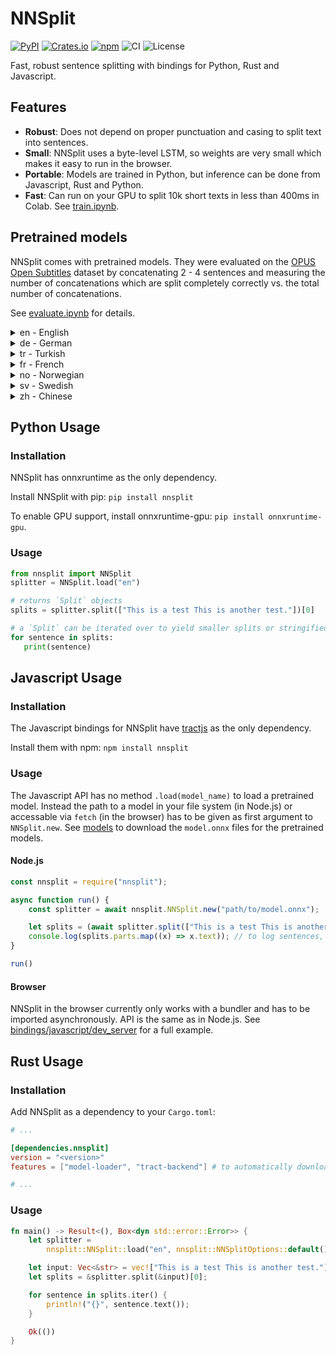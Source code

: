 # NNSplit

[![PyPI](https://img.shields.io/pypi/v/nnsplit)](https://pypi.org/project/nnsplit/)
[![Crates.io](https://img.shields.io/crates/v/nnsplit)](https://crates.io/crates/nnsplit)
[![npm](https://img.shields.io/npm/v/nnsplit)](https://www.npmjs.com/package/nnsplit)
![CI](https://github.com/bminixhofer/nnsplit/workflows/CI/badge.svg)
![License](https://img.shields.io/github/license/bminixhofer/nnsplit)

Fast, robust sentence splitting with bindings for Python, Rust and Javascript.

## Features

- __Robust__: Does not depend on proper punctuation and casing to split text into sentences.
- __Small__: NNSplit uses a byte-level LSTM, so weights are very small which makes it easy to run in the browser.
- __Portable__: Models are trained in Python, but inference can be done from Javascript, Rust and Python.
- __Fast__: Can run on your GPU to split 10k short texts in less than 400ms in Colab. See [train.ipynb](train/train.ipynb).

## Pretrained models

NNSplit comes with pretrained models. They were evaluated on the [OPUS Open Subtitles](http://opus.nlpl.eu/OpenSubtitles-v2018.php) dataset by concatenating 2 - 4 sentences and measuring the number of concatenations which are split completely correctly vs. the total number of concatenations.

See [evaluate.ipynb](train/evaluate.ipynb) for details.

<details>
<summary>en - English</summary>
<p>
 
__Location__: [`models/en`](models/en)

__Metrics__:

|                              |   NNSplit |   Spacy (Tagger) |   Spacy (Sentencizer) |
|:-----------------------------|----------:|-----------------:|----------------------:|
| Clean                        |  0.763458 |         0.859013 |            0.820934   |
| Partial punctuation          |  0.486206 |         0.486595 |            0.249753   |
| Partial case                 |  0.768897 |         0.831067 |            0.819679   |
| Partial punctuation and case |  0.438204 |         0.4339   |            0.249873   |
| No punctuation and case      |  0.141555 |         0.151777 |            0.00463281 |

</p>
</details>

<details>
<summary>de - German</summary>
<p>
   
__Location__: [`models/de`](models/de)

__Metrics__:

|                              |   NNSplit |   Spacy (Tagger) |   Spacy (Sentencizer) |
|:-----------------------------|----------:|-----------------:|----------------------:|
| Clean                        |  0.795678 |        0.833368  |            0.878471   |
| Partial punctuation          |  0.532773 |        0.426458  |            0.266312   |
| Partial case                 |  0.803658 |        0.792839  |            0.876678   |
| Partial punctuation and case |  0.527035 |        0.377201  |            0.26697    |
| No punctuation and case      |  0.293959 |        0.0952267 |            0.00756195 |

</p>
</details>

<details>
   <summary>tr - Turkish</summary>
<p>

__Location__: [`models/tr`](models/tr)

__Metrics__:

|                              |   NNSplit |   Spacy (Tagger) |   Spacy (Sentencizer) |
|:-----------------------------|----------:|-----------------:|----------------------:|
| Clean                        |  0.8733   |                - |            0.918164   |
| Partial punctuation          |  0.632185 |                - |            0.274083   |
| Partial case                 |  0.877694 |                - |            0.917446   |
| Partial punctuation and case |  0.573482 |                - |            0.274352   |
| No punctuation and case      |  0.243955 |                - |            0.00364647 |

</p>
</details>

<details>
<summary>fr - French</summary>
<p>
 
__Location__: [`models/fr`](models/fr)

__Metrics__:

|                              |   NNSplit |   Spacy (Tagger) |   Spacy (Sentencizer) |
|:-----------------------------|----------:|-----------------:|----------------------:|
| Clean                        |  0.885584 |        0.903697  |            0.896942   |
| Partial punctuation          |  0.66587  |        0.382312  |            0.267478   |
| Partial case                 |  0.887438 |        0.876797  |            0.897211   |
| Partial punctuation and case |  0.580686 |        0.34492   |            0.267926   |
| No punctuation and case      |  0.251696 |        0.0473742 |            0.00298891 |

</p>
</details>

<details>
<summary>no - Norwegian</summary>
<p>
   
__Location__: [`models/no`](models/no)

__Metrics__:

|                              |   NNSplit |   Spacy (Tagger) |   Spacy (Sentencizer) |
|:-----------------------------|----------:|-----------------:|----------------------:|
| Clean                        |  0.850256 |         0.93792  |            0.878859   |
| Partial punctuation          |  0.623128 |         0.442299 |            0.263921   |
| Partial case                 |  0.847655 |         0.910273 |            0.877395   |
| Partial punctuation and case |  0.526556 |         0.377141 |            0.26413    |
| No punctuation and case      |  0.195445 |         0.060107 |            0.00472248 |

</p>
</details>

<details>
<summary>sv - Swedish</summary>
<p>
   
__Location__: [`models/sv`](models/sv)

__Metrics__:

|                              |   NNSplit |   Spacy (Tagger) |   Spacy (Sentencizer) |
|:-----------------------------|----------:|-----------------:|----------------------:|
| Clean                        |  0.831306 |                - |            0.873121   |
| Partial punctuation          |  0.587172 |                - |            0.262038   |
| Partial case                 |  0.836716 |                - |            0.87339    |
| Partial punctuation and case |  0.51484  |                - |            0.262217   |
| No punctuation and case      |  0.206952 |                - |            0.00352692 |

</p>
</details>

<details>
<summary>zh - Chinese</summary>
<p>
   
__Location__: [`models/zh`](models/zh)

__Metrics__:

|                              |   NNSplit |   Spacy (Tagger) |   Spacy (Sentencizer) |
|:-----------------------------|----------:|-----------------:|----------------------:|
| Clean                        |  0.219715 |         0.236004 |              0.186478 |
| Partial punctuation          |  0.184774 |         0.21033  |              0.133903 |
| Partial case                 |  0.221538 |         0.235706 |              0.186568 |
| Partial punctuation and case |  0.185432 |         0.210449 |              0.133993 |
| No punctuation and case      |  0.147383 |         0.198284 |              0.107093 |

</p>
</details>

## Python Usage

### Installation

NNSplit has onnxruntime as the only dependency.

Install NNSplit with pip: `pip install nnsplit`

To enable GPU support, install onnxruntime-gpu: `pip install onnxruntime-gpu`.

### Usage

```python
from nnsplit import NNSplit
splitter = NNSplit.load("en")

# returns `Split` objects
splits = splitter.split(["This is a test This is another test."])[0]

# a `Split` can be iterated over to yield smaller splits or stringified with `str(...)`.
for sentence in splits:
   print(sentence)
```

## Javascript Usage

### Installation

The Javascript bindings for NNSplit have [tractjs](https://github.com/bminixhofer/tractjs) as the only dependency.

Install them with npm: `npm install nnsplit`

### Usage

The Javascript API has no method `.load(model_name)` to load a pretrained model. Instead the path to a model in your file system (in Node.js) or accessable via `fetch` (in the browser) has to be given as first argument to `NNSplit.new`. See [models](models) to download the `model.onnx` files for the pretrained models.

#### Node.js

```js
const nnsplit = require("nnsplit");

async function run() {
    const splitter = await nnsplit.NNSplit.new("path/to/model.onnx");

    let splits = (await splitter.split(["This is a test This is another test."]))[0];
    console.log(splits.parts.map((x) => x.text)); // to log sentences, or x.parts to get the smaller subsplits
}

run()
```

#### Browser

NNSplit in the browser currently only works with a bundler and has to be imported asynchronously. API is the same as in Node.js. See [bindings/javascript/dev_server](bindings/javascript/dev_server) for a full example.

## Rust Usage

### Installation

Add NNSplit as a dependency to your `Cargo.toml`:

```toml
# ...

[dependencies.nnsplit]
version = "<version>"
features = ["model-loader", "tract-backend"] # to automatically download pretrained models and to use tract for inference, respectively

# ...
```

### Usage

```rust
fn main() -> Result<(), Box<dyn std::error::Error>> {
    let splitter =
        nnsplit::NNSplit::load("en", nnsplit::NNSplitOptions::default())?;

    let input: Vec<&str> = vec!["This is a test This is another test."];
    let splits = &splitter.split(&input)[0];

    for sentence in splits.iter() {
        println!("{}", sentence.text());
    }

    Ok(())
}
```
